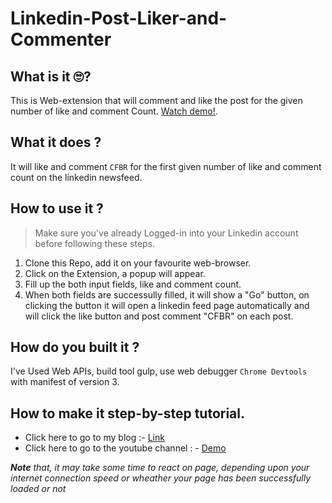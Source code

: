 # Linkedin-Post-Liker-and-Commenter

## What is it 🙄?  
This is Web-extension that will comment and like the post for the given number of like and comment Count. [Watch demo!](https://youtu.be/p-Up19eNgL4).  


## What it does ?
It will like and comment ```CFBR``` for the first given number of like and comment count on the linkedin newsfeed.

## How to use it ?
> Make sure you've already Logged-in into your Linkedin account before following these steps.
1. Clone this Repo, add it on your favourite web-browser.  
2. Click on the Extension, a popup will appear.
3. Fill up the both input fields, like and comment count.
4. When both fields are successully filled, it will show a "Go" button, on clicking the button it will open a linkedin feed page automatically and will click the like button and post comment "CFBR" on each post.

## How do you built it ?
 I've Used Web APIs, build tool gulp, use web debugger ```Chrome Devtools``` with manifest of version 3.  

## How to make it step-by-step tutorial.  
- Click here to go to my blog :- [Link](https://develop4you.hashnode.dev/creating-advance-web-extension)
- Click here to go to the youtube channel : - [Demo](https://youtu.be/p-Up19eNgL4)

_**Note** that, it may take some time to react on page, depending upon your internet connection speed or wheather your page has been successfully loaded or not_
